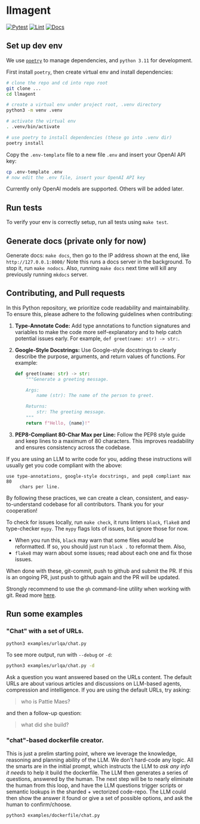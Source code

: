 # llmagent

[![Pytest](https://github.com/langroid/llmagent/actions/workflows/pytest.yml/badge.svg)](https://github.com/langroid/llmagent/actions/workflows/pytest.yml)
[![Lint](https://github.com/langroid/llmagent/actions/workflows/validate.yml/badge.svg)](https://github.com/langroid/llmagent/actions/workflows/validate.yml)
[![Docs](https://github.com/langroid/llmagent/actions/workflows/mkdocs-deploy.yml/badge.svg)](https://github.com/langroid/llmagent/actions/workflows/mkdocs-deploy.yml)

## Set up dev env

We use [`poetry`](https://python-poetry.org/docs/#installation) 
to manage dependencies, and `python 3.11` for development.

First install `poetry`, then create virtual env and install dependencies:

```bash
# clone the repo and cd into repo root
git clone ...
cd llmagent

# create a virtual env under project root, .venv directory
python3 -m venv .venv

# activate the virtual env
. .venv/bin/activate

# use poetry to install dependencies (these go into .venv dir)
poetry install
```
Copy the `.env-template` file to a new file `.env` and 
insert your OpenAI API key:
```bash
cp .env-template .env
# now edit the .env file, insert your OpenAI API key
``` 

Currently only OpenAI models are supported. Others will be added later.

## Run tests
To verify your env is correctly setup, run all tests using `make test`.

## Generate docs (private only for now)

Generate docs: `make docs`, then go to the IP address shown at the end, like 
`http://127.0.0.1:8000/`
Note this runs a docs server in the background.
To stop it, run `make nodocs`. Also, running `make docs` next time will kill 
any previously running `mkdocs` server.


## Contributing, and Pull requests

In this Python repository, we prioritize code readability and maintainability.
To ensure this, please adhere to the following guidelines when contributing:

1. **Type-Annotate Code:** Add type annotations to function signatures and
   variables to make the code more self-explanatory and to help catch potential
   issues early. For example, `def greet(name: str) -> str:`.

2. **Google-Style Docstrings:** Use Google-style docstrings to clearly describe
   the purpose, arguments, and return values of functions. For example:

   ```python
   def greet(name: str) -> str:
       """Generate a greeting message.

       Args:
           name (str): The name of the person to greet.

       Returns:
           str: The greeting message.
       """
       return f"Hello, {name}!"
   ```

3. **PEP8-Compliant 80-Char Max per Line:** Follow the PEP8 style guide and keep
   lines to a maximum of 80 characters. This improves readability and ensures
   consistency across the codebase.

If you are using an LLM to write code for you, adding these 
instructions will usually get you code compliant with the above:
```
use type-annotations, google-style docstrings, and pep8 compliant max 80 
     chars per line.
```     


By following these practices, we can create a clean, consistent, and
easy-to-understand codebase for all contributors. Thank you for your
cooperation!

To check for issues locally, run `make check`, it runs linters `black`, 
`flake8` and type-checker `mypy`. The `mypy` flags lots of issues, but 
ignore those for now. 

- When you run this, `black` may warn that some files _would_ be reformatted. 
If so, you should just run `black .` to reformat them. Also,
- `flake8` may warn about some issues; read about each one and fix those 
  issues.

When done with these, git-commit, push to github and submit the PR. If this 
is an ongoing PR, just push to github again and the PR will be updated. 

Strongly recommend to use the `gh` command-line utility when working with git.
Read more [here](docs/development/github-cli.md).



## Run some examples

### "Chat" with a set of URLs.

```bash
python3 examples/urlqa/chat.py
```

To see more output, run with `--debug` or `-d`:
```bash
python3 examples/urlqa/chat.py -d
```

Ask a question you want answered based on the URLs content. The default 
URLs are about various articles and discussions on LLM-based agents, 
compression and intelligence. If you are using the default URLs, try asking:

> who is Pattie Maes?

and then a follow-up question:

> what did she build?

### "chat"-based dockerfile creator. 
  
This is just a prelim starting point, 
where we leverage the knowledge, reasoning and planning ability of the LLM.
We don't hard-code any logic. All the smarts are in the initial prompt, 
which instructs the LLM to _ask any info it needs_ to help it build the 
dockerfile. The LLM then generates a series of questions, answered by the 
human. The next step will be to nearly eliminate the human from this loop, 
and have the LLM questions trigger scripts or semantic lookups in the 
sharded + vectorized code-repo. The LLM could then show the answer it found 
or give a set of possible options, and ask the human to confirm/choose.  


```bash
python3 examples/dockerfile/chat.py
```

